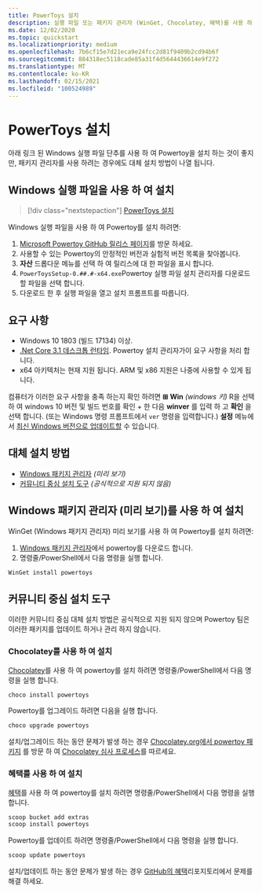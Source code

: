 ```yaml
---
title: PowerToys 설치
description: 실행 파일 또는 패키지 관리자 (WinGet, Chocolatey, 혜택)를 사용 하 여 Windows 10을 사용자 지정 하는 일련의 유틸리티 인 Powertoy을 설치 합니다.
ms.date: 12/02/2020
ms.topic: quickstart
ms.localizationpriority: medium
ms.openlocfilehash: 7b6cf15e7d21eca9e24fcc2d81f9409b2cd94b6f
ms.sourcegitcommit: 884318ec5118cade85a31f4d5644436614e9f272
ms.translationtype: MT
ms.contentlocale: ko-KR
ms.lasthandoff: 02/15/2021
ms.locfileid: "100524989"
---
```

# <a name="install-powertoys"></a>PowerToys 설치

아래 링크 된 Windows 실행 파일 단추를 사용 하 여 Powertoy을 설치 하는 것이 좋지만, 패키지 관리자를 사용 하려는 경우에도 대체 설치 방법이 나열 됩니다.

## <a name="install-with-windows-executable-file"></a>Windows 실행 파일을 사용 하 여 설치

> [!div class="nextstepaction"]
> [PowerToys 설치](https://aka.ms/installpowertoys)

Windows 실행 파일을 사용 하 여 Powertoy를 설치 하려면:

1. [Microsoft Powertoy GitHub 릴리스 페이지](https://github.com/microsoft/PowerToys/releases/)를 방문 하세요.
2. 사용할 수 있는 Powertoy의 안정적인 버전과 실험적 버전 목록을 찾아봅니다.
3. **자산** 드롭다운 메뉴를 선택 하 여 릴리스에 대 한 파일을 표시 합니다.
4. `PowerToysSetup-0.##.#-x64.exe`Powertoy 실행 파일 설치 관리자를 다운로드할 파일을 선택 합니다.
5. 다운로드 한 후 실행 파일을 열고 설치 프롬프트를 따릅니다.

## <a name="requirements"></a>요구 사항

- Windows 10 1803 (빌드 17134) 이상.
- [.Net Core 3.1 데스크톱 런타임](https://dotnet.microsoft.com/download/dotnet-core/thank-you/runtime-desktop-3.1.4-windows-x64-installer). Powertoy 설치 관리자가이 요구 사항을 처리 합니다.
- x64 아키텍처는 현재 지원 됩니다. ARM 및 x86 지원은 나중에 사용할 수 있게 됩니다.

컴퓨터가 이러한 요구 사항을 충족 하는지 확인 하려면 **⊞ Win** *(windows 키)* R을 선택 하 여 windows 10 버전 및 빌드 번호를 확인  +  한 다음 **winver** 를 입력 하 고 **확인** 을 선택 합니다. (또는 Windows 명령 프롬프트에서 `ver` 명령을 입력합니다.) **설정** 메뉴에서 [최신 Windows 버전으로 업데이트할](ms-settings:windowsupdate) 수 있습니다.

## <a name="alternative-install-methods"></a>대체 설치 방법

<!--  - **[Windows executable .exe file](#install-with-windows-executable-file)** *(Recommended)* -->
- [Windows 패키지 관리자](#install-with-windows-package-manager-preview) *(미리 보기)*
- [커뮤니티 중심 설치 도구](#community-driven-install-tools) *(공식적으로 지원 되지 않음)*

## <a name="install-with-windows-package-manager-preview"></a>Windows 패키지 관리자 (미리 보기)를 사용 하 여 설치

WinGet (Windows 패키지 관리자) 미리 보기를 사용 하 여 Powertoy를 설치 하려면:

1. [Windows 패키지 관리자](https://github.com/microsoft/winget-cli/releases)에서 powertoy를 다운로드 합니다.
2. 명령줄/PowerShell에서 다음 명령을 실행 합니다.

```powershell
WinGet install powertoys
```

## <a name="community-driven-install-tools"></a>커뮤니티 중심 설치 도구

이러한 커뮤니티 중심 대체 설치 방법은 공식적으로 지원 되지 않으며 Powertoy 팀은 이러한 패키지를 업데이트 하거나 관리 하지 않습니다.

### <a name="install-with-chocolatey"></a>Chocolatey를 사용 하 여 설치

[Chocolatey](https://chocolatey.org/)를 사용 하 여 powertoy를 설치 하려면 명령줄/PowerShell에서 다음 명령을 실행 합니다.

```powershell
choco install powertoys
```

Powertoy를 업그레이드 하려면 다음을 실행 합니다.

```powershell
choco upgrade powertoys
```

설치/업그레이드 하는 동안 문제가 발생 하는 경우 [Chocolatey.org에서 powertoy 패키지](https://chocolatey.org/packages/powertoys) 를 방문 하 여 [Chocolatey 심사 프로세스](https://chocolatey.org/docs/package-triage-process)를 따르세요.

### <a name="install-with-scoop"></a>혜택를 사용 하 여 설치

[혜택](https://scoop.sh/)를 사용 하 여 powertoy를 설치 하려면 명령줄/PowerShell에서 다음 명령을 실행 합니다.

```powershell
scoop bucket add extras
scoop install powertoys
```

Powertoy를 업데이트 하려면 명령줄/PowerShell에서 다음 명령을 실행 합니다.

```powershell
scoop update powertoys
```

설치/업데이트 하는 동안 문제가 발생 하는 경우 [GitHub의 혜택](https://github.com/lukesampson/scoop/issues)리포지토리에서 문제를 해결 하세요.
